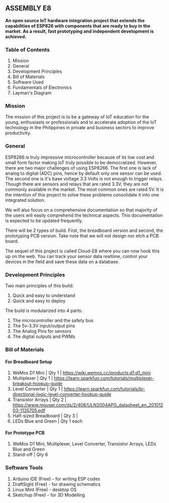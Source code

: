 ## ASSEMBLY E8
**An open source IoT hardware integration project that extends the capabilities of ESP826 with components that are ready to buy in the market. As a result, fast prototyping and independent development is achieved.**

### Table of Contents
1. Mission
2. General 
3. Development Principles
3. Bill of Materials
4. Software Used
5. Fundamentals of Electronics
6. Layman's Diagram

### Mission
The mission of this project is to be a gateway of IoT education for the young, enthusiasts or professionals and to accelerate adoption of the IoT technology in the Philippines in private and business sectors to improve productivity.

### General 
ESP8266 is truly impressive microcontroller because of its low cost and small form factor making IoT truly possible to be democratized. However, there are two major challenges of using ESP8266. The first one is lack of analog to digital (ADC) pins, hence by default only one sensor can be used. The second one is it's base voltage 3.3 Volts is not enough to trigger relays. Though there are sensors and relays that are rated 3.3V, they are not commonly available in the market. The most common ones are rated 5V. It is the intention of this project to solve these problems consolidate it into one integrated solution. 

We will also focus on a comprehensive documentation so that majority of the users will easily comprehend the technical aspects. This documentation is expected to be updated frequently. 

There will be 2 types of build. First, the breadboard version and second, the prototyping PCB version. Take note that we will not design nor etch a PCB board. 

The sequel of this project is called Cloud-E8 where you can now hook this up on the web. You can track your sensor data realtime, control your devices in the field and save these data on a database. 

### Development Principles
Two main principles of this build: 
1. Quick and easy to understand 
2. Quick and easy to deploy

The build is modularized into 4 parts:
1. The microcontroller and the safety bus
2. The 5v-3.3V input/output pins
3. The Analog Pins for sensors 
4. The digital outputs and PWMs 

### Bill of Materials
#### For Breadboard Setup 
1. WeMos D1 Mini | Qty 1 | https://wiki.wemos.cc/products:d1:d1_mini
2. Multiplexer | Qty 1 | https://learn.sparkfun.com/tutorials/multiplexer-breakout-hookup-guide
3. Level Converter | Qty 1 | https://learn.sparkfun.com/tutorials/bi-directional-logic-level-converter-hookup-guide
4. Transistor Arrays | Qty 2 | https://www.mouser.com/ds/2/408/ULN2004APG_datasheet_en_20101203-1135705.pdf
5. Half-sized Breadboard | Qty 3 |
6. LEDs Blue and Green | Qty 1 each
#### For Prototype PCB
1. WeMos D1 Mini, Multiplexer, Level Converter, Transistor Arrays, LEDs Blue and Green
2. Stand-off | Qty 6

### Software Tools
1. Arduino IDE (Free) - for writing ESP codes
2. DraftSight (Free) - for drawing schematics
3. Linux Mint (Free) - desktop OS
4. Sketchup (Free) - for 3D Modelling

